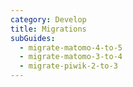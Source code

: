 ```yaml
---
category: Develop
title: Migrations
subGuides:
  - migrate-matomo-4-to-5
  - migrate-matomo-3-to-4
  - migrate-piwik-2-to-3
---
```


